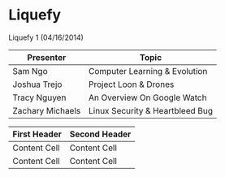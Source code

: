 Liquefy
=======

Liquefy 1 (04/16/2014)

Presenter        | Topic
---------------- | ------------------------------
Sam Ngo          | Computer Learning & Evolution
Joshua Trejo     | Project Loon & Drones
Tracy Nguyen     | An Overview On Google Watch
Zachary Michaels | Linux Security & Heartbleed Bug


First Header  | Second Header
------------- | -------------
Content Cell  | Content Cell
Content Cell  | Content Cell